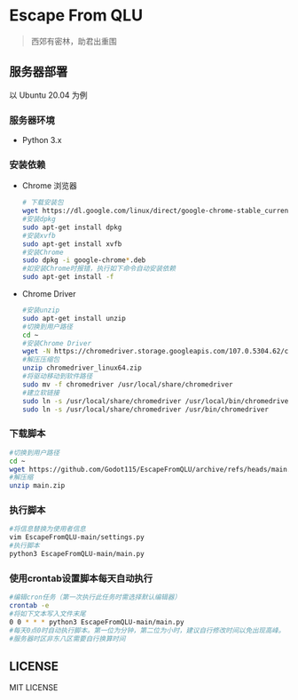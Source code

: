 # Escape From QLU

> 西郊有密林，助君出重围

## 服务器部署

以  Ubuntu 20.04 为例

### 服务器环境

- Python 3.x

### 安装依赖

- Chrome 浏览器

  ~~~bash
  # 下载安装包
  wget https://dl.google.com/linux/direct/google-chrome-stable_current_amd64.deb
  #安装dpkg
  sudo apt-get install dpkg
  #安装xvfb
  sudo apt-get install xvfb
  #安装Chrome
  sudo dpkg -i google-chrome*.deb
  #如安装Chrome时报错，执行如下命令自动安装依赖
  sudo apt-get install -f
  ~~~

- Chrome Driver

  ~~~bash
  #安装unzip
  sudo apt-get install unzip
  #切换到用户路径
  cd ~
  #安装Chrome Driver
  wget -N https://chromedriver.storage.googleapis.com/107.0.5304.62/chromedriver_linux64.zip
  #解压压缩包
  unzip chromedriver_linux64.zip
  #将驱动移动到软件路径
  sudo mv -f chromedriver /usr/local/share/chromedriver
  #建立软链接
  sudo ln -s /usr/local/share/chromedriver /usr/local/bin/chromedriver
  sudo ln -s /usr/local/share/chromedriver /usr/bin/chromedriver
  ~~~

### 下载脚本

~~~bash
#切换到用户路径
cd ~
wget https://github.com/Godot115/EscapeFromQLU/archive/refs/heads/main.zip
#解压缩
unzip main.zip
~~~

### 执行脚本

~~~Bash
#将信息替换为使用者信息
vim EscapeFromQLU-main/settings.py
#执行脚本
python3 EscapeFromQLU-main/main.py
~~~

### 使用crontab设置脚本每天自动执行

~~~bash
#编辑cron任务（第一次执行此任务时需选择默认编辑器）
crontab -e
#将如下文本写入文件末尾
0 0 * * * python3 EscapeFromQLU-main/main.py
#每天0点0时自动执行脚本。第一位为分钟，第二位为小时，建议自行修改时间以免出现高峰。
#服务器时区非东八区需要自行换算时间
~~~

## LICENSE
MIT LICENSE

